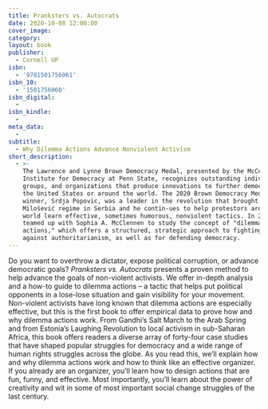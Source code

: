 ```yaml
---
title: Pranksters vs. Autocrats
date: 2020-10-08 12:00:00
cover_image:
category:
layout: book
publisher:
  - Cornell UP
isbn:
  - '9781501756061'
isbn_10:
  - '1501756060'
isbn_digital:
  -
isbn_kindle:
  -
meta_data:
  -
subtitle:
  - Why Dilemma Actions Advance Nonviolent Activism
short_description:
  - >-
    The Lawrence and Lynne Brown Democracy Medal, presented by the McCourtney
    Institute for Democracy at Penn State, recognizes outstanding individuals,
    groups, and organizations that produce innovations to further democracy in
    the United States or around the world. The 2020 Brown Democracy Medal
    winner, Srdja Popovic, was a leader in the revolution that brought down the
    Milošević regime in Serbia and he contin-ues to help protestors around the
    world learn effective, sometimes humorous, nonviolent tactics. In 2020, he
    teamed up with Sophia A. McClennen to study the concept of "dilemma
    actions," which offers a structured, strategic approach to fighting back
    against authoritarianism, as well as for defending democracy.
---
```


Do you want to overthrow a dictator, expose political corruption, or advance democratic goals? *Pranksters vs. Autocrats* presents a proven method to help advance the goals of non-violent activists. We offer in-depth analysis and a how-to guide to dilemma actions – a tactic that helps put political opponents in a lose-lose situation and gain visibility for your movement. Non-violent activists have long known that dilemma actions are especially effective, but this is the first book to offer empirical data to prove how and why dilemma actions work. From Gandhi’s Salt March to the Arab Spring and from Estonia’s Laughing Revolution to local activism in sub-Saharan Africa, this book offers readers a diverse array of forty-four case studies that have shaped popular struggles for democracy and a wide range of human rights struggles across the globe. As you read this, we’ll explain how and why dilemma actions work and how to think like an effective organizer. If you already are an organizer, you’ll learn how to design actions that are fun, funny, and effective. Most importantly, you’ll learn about the power of creativity and wit in some of most important social change struggles of the last century.